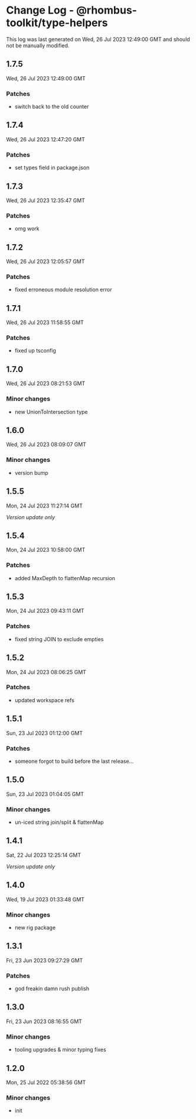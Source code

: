# Change Log - @rhombus-toolkit/type-helpers

This log was last generated on Wed, 26 Jul 2023 12:49:00 GMT and should not be manually modified.

## 1.7.5
Wed, 26 Jul 2023 12:49:00 GMT

### Patches

- switch back to the old counter

## 1.7.4
Wed, 26 Jul 2023 12:47:20 GMT

### Patches

- set types field in package.json

## 1.7.3
Wed, 26 Jul 2023 12:35:47 GMT

### Patches

- omg work

## 1.7.2
Wed, 26 Jul 2023 12:05:57 GMT

### Patches

- fixed erroneous module resolution error

## 1.7.1
Wed, 26 Jul 2023 11:58:55 GMT

### Patches

- fixed up tsconfig

## 1.7.0
Wed, 26 Jul 2023 08:21:53 GMT

### Minor changes

- new UnionToIntersection type

## 1.6.0
Wed, 26 Jul 2023 08:09:07 GMT

### Minor changes

- version bump

## 1.5.5
Mon, 24 Jul 2023 11:27:14 GMT

_Version update only_

## 1.5.4
Mon, 24 Jul 2023 10:58:00 GMT

### Patches

- added MaxDepth to flattenMap recursion

## 1.5.3
Mon, 24 Jul 2023 09:43:11 GMT

### Patches

- fixed string JOIN to exclude empties

## 1.5.2
Mon, 24 Jul 2023 08:06:25 GMT

### Patches

- updated workspace refs

## 1.5.1
Sun, 23 Jul 2023 01:12:00 GMT

### Patches

- someone forgot to build before the last release...

## 1.5.0
Sun, 23 Jul 2023 01:04:05 GMT

### Minor changes

- un-iced string join/split & flattenMap

## 1.4.1
Sat, 22 Jul 2023 12:25:14 GMT

_Version update only_

## 1.4.0
Wed, 19 Jul 2023 01:33:48 GMT

### Minor changes

- new rig package

## 1.3.1
Fri, 23 Jun 2023 09:27:29 GMT

### Patches

- god freakin damn rush publish

## 1.3.0
Fri, 23 Jun 2023 08:16:55 GMT

### Minor changes

- tooling upgrades & minor typing fixes

## 1.2.0
Mon, 25 Jul 2022 05:38:56 GMT

### Minor changes

- init

